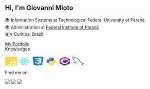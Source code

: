 ## Hi, I'm Giovanni Mioto
📚 Information Systems at [Technological Federal University of Paraná](https://www.utfpr.edu.br/) <br>
📚 Administration at [Federal Institute of Paraná](https://colombo.ifpr.edu.br/) <br>
🇧🇷 Curitiba, Brazil <br>
<div align="center">
  <a href="https://github.com/giomioto">
</div>
  <div>
    <a href="https://giovannimioto.netlify.app/">
      My Portfolio
    </a>
  </div>
Knowledges
<div style="display: inline_block"><br>
  <img align="center" alt="giomioto-Js" height="30" width="40" src="https://raw.githubusercontent.com/devicons/devicon/master/icons/javascript/javascript-plain.svg">
  <img align="center" alt="giomioto-React" height="30" width="40" src="https://raw.githubusercontent.com/devicons/devicon/master/icons/react/react-original.svg">
  <img align="center" alt="giomioto-CSS" height="30" width="40" src="https://raw.githubusercontent.com/devicons/devicon/master/icons/css3/css3-original.svg">
  <img align="center" alt="giomioto-Python" height="30" width="40" src="https://raw.githubusercontent.com/devicons/devicon/master/icons/python/python-original.svg">
  <img align="center" alt="giomioto-Csharp" height="30" width="40" src="https://raw.githubusercontent.com/devicons/devicon/master/icons/csharp/csharp-original.svg">
  <img align="center" alt="giomioto-Csharp" height="30" width="40" src="https://github.com/devicons/devicon/blob/master/icons/mysql/mysql-original.svg">
</div>
  
 
Find me on:
<div>
  
  <a href="https://instagram.com/giomioto" target="_blank"><img src="https://img.shields.io/badge/-Instagram-%23E4405F?style=for-the-badge&logo=instagram&logoColor=white" target="_blank"></a>
  <a href = "giovanni.mioto@gmail.com"><img src="https://img.shields.io/badge/-Gmail-%23333?style=for-the-badge&logo=gmail&logoColor=white" target="_blank"></a>
  <a href="https://www.linkedin.com/in/giovanni-mioto-a22b91210/" target="_blank"><img src="https://img.shields.io/badge/-LinkedIn-%230077B5?style=for-the-badge&logo=linkedin&logoColor=white" target="_blank"></a> 
 
</div>
